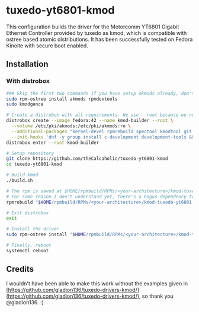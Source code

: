 # tuxedo-yt6801-kmod

This configuration builds the driver for the Motorcomm YT6801 Gigabit Ethernet Controller provided by tuxedo as kmod, which is compatible with ostree based atomic distributions.
It has been successfully tested on Fedora Kinoite with secure boot enabled.


## Installation

### With distrobox

```bash
### Skip the first two commands if you have setup akmods already, don't need secure boot support or want to generate the keys inside of distrobox ###
sudo rpm-ostree install akmods rpmdevtools
sudo kmodgenca

# Create a distrobox with all requirements. We use --root because we need to access the host akmods signing key. Skip, if you don't require secure boot support
distrobox create --image fedora:42 --name kmod-builder --root \
  --volume /etc/pki/akmods:/etc/pki/akmods:ro \
  --additional-packages "kernel-devel rpmrebuild spectool kmodtool git rpmdevtools akmods" \
  --init-hooks 'dnf -y group install c-development development-tools && mkdir -p "/lib/modules/$(uname -r)" && ln -s "/usr/src/kernels/$(uname -r)" "/lib/modules/$(uname -r)/build"'
distrobox enter --root kmod-builder

# Setup repository
git clone https://github.com/theCalcaholic/tuxedo-yt6801-kmod
cd tuxedo-yt6801-kmod

# Build kmod
./build.sh

# The rpm is saved at $HOME/rpmbuild/RPMs/<your-architecture>/kmod-tuxedo-yt6801-*
# For some reason I don't understand yet, there's a bogus dependency to "kmod-tuxedo-yt6801-common", which doesn't exist. A workaround is to rebuild the rpm pacakge without it:
rpmrebuild "$HOME/rpmbuild/RPMs/<your-architecture>/kmod-tuxedo-yt6801-"*.rpm # Then remove the line that says `Requires: kmod-tuxedo-yt6801-common`, save and confirm.

# Exit distrobox
exit

# Install the driver
sudo rpm-ostree install "$HOME/rpmbuild/RPMs/<your-architecture>/kmod-tuxedo-yt6801-"*.rpm

# Finally, reboot
systemctl reboot
```


## Credits

I wouldn't have been able to make this work without the examples given in [https://github.com/gladion136/tuxedo-drivers-kmod/](https://github.com/gladion136/tuxedo-drivers-kmod/), so thank you @gladion136. :)
